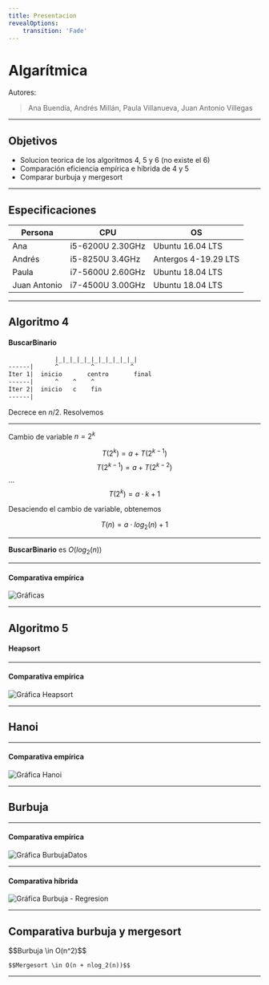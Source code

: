 ```yaml
---
title: Presentacion
revealOptions:
    transition: 'Fade'
---
```


# Algarítmica

Autores:

> Ana Buendía, Andrés Millán, Paula Villanueva, Juan Antonio Villegas

---

## Objetivos

- Solucion teorica de los algoritmos 4, 5 y 6 (no existe el 6)
- Comparación eficiencia empírica e híbrida de 4 y 5
- Comparar burbuja y mergesort

---

## Especificaciones

| Persona      | CPU               | OS                    |
|--------------|-------------------|-----------------------|
| Ana          | i5-6200U 2.30GHz  | Ubuntu 16.04 LTS      |
| Andrés       | i5-8250U 3.4GHz   | Antergos 4-19.29 LTS  |
| Paula        | i7-5600U 2.60GHz  | Ubuntu 18.04 LTS      |
| Juan Antonio | i7-4500U 3.00GHz  | Ubuntu 18.04 LTS      |

---

## Algoritmo 4

#### BuscarBinario

```txt
             |_|_|_|_|_|_|_|_|_|_|_|
------|      ^         ^          ^
Iter 1|  inicio       centro       final
------|      ^    ^    ^
Iter 2|  inicio   c    fin
------|
```

Decrece en $n/2$. Resolvemos

---

Cambio de variable $n = 2^k$

$$T(2^k) = a + T(2^{k-1})$$
$$T(2^{k-1}) = a + T(2^{k-2})$$
...
$$T(2^k) = a \cdot k + 1$$

Desaciendo el cambio de variable, obtenemos

$$T(n) = a \cdot log_2(n) + 1$$

---

**BuscarBinario** es $O(log_2(n))$

---

#### Comparativa empírica

![Gráficas](./graficas/BuscarBinario_grupo_datos.png)

---

## Algoritmo 5

#### Heapsort


---

#### Comparativa empírica

![Gráfica Heapsort](./graficas/heapsort_grupo_datos.png)

---

## Hanoi

---

#### Comparativa empírica

![Gráfica Hanoi](./graficas/hanoi_grupo_datos.png)

---

## Burbuja

---

#### Comparativa empírica

![Gráfica BurbujaDatos](./graficas/burbuja_grupo_datos.png)

---

#### Comparativa híbrida
![Gráfica Burbuja - Regresion](./graficas/burbuja_grupo_regresion.png)

---

## Comparativa burbuja y mergesort

<p class="fragment fade-up">
    $$Burbuja \in O(n^2)$$

    $$Mergesort \in O(n + nlog_2(n))$$
</p>

---


